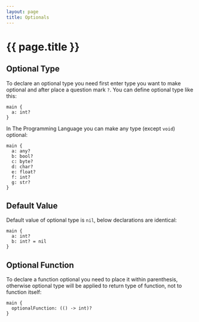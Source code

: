 ```yaml
---
layout: page
title: Optionals
---
```


# {{ page.title }}

## Optional Type
To declare an optional type you need first enter type you want to make optional
and after place a question mark `?`. You can define optional type like this:

```the
main {
  a: int?
}
```

In The Programming Language you can make any type (except `void`) optional:

```the
main {
  a: any?
  b: bool?
  c: byte?
  d: char?
  e: float?
  f: int?
  g: str?
}
```

## Default Value
Default value of optional type is `nil`, below declarations are identical:

```the
main {
  a: int?
  b: int? = nil
}
```

## Optional Function
To declare a function optional you need to place it within parenthesis,
otherwise optional type will be applied to return type of function, not to
function itself:

```the
main {
  optionalFunction: (() -> int)?
}
```
